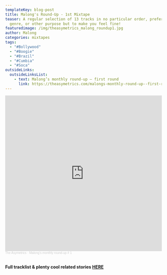```yaml
---
templateKey: blog-post
title: Malong's Round-Up - 1st Mixtape
teaser: A regular selection of 13 tracks in no particular order, preference of
  genre, or other purpose but to make you feel fine!
featuredimage: /img/theasymetrics_malong_roundup1.jpg
author: Malong
categories: mixtapes
tags:
  - "#Bollywood"
  - "#Boogie"
  - "#Brazil"
  - "#Cumbia"
  - "#Soca"
outsideLinks:
  outsideLinksList:
    - text: Malong’s monthly round-up – first round
      link: https://theasymetrics.com/malongs-monthly-round-up--first-round/
---
```

<iframe width="100%" height="500" scrolling="no" frameborder="no" allow="autoplay" src="https://w.soundcloud.com/player/?url=https%3A//api.soundcloud.com/tracks/822003580&color=%23ff5500&auto_play=false&hide_related=false&show_comments=true&show_user=true&show_reposts=false&show_teaser=true&visual=true"></iframe><div style="font-size: 10px; color: #cccccc;line-break: anywhere;word-break: normal;overflow: hidden;white-space: nowrap;text-overflow: ellipsis; font-family: Interstate,Lucida Grande,Lucida Sans Unicode,Lucida Sans,Garuda,Verdana,Tahoma,sans-serif;font-weight: 100;"><a href="https://soundcloud.com/the-asymetrics" title="The Asymetrics" target="_blank" style="color: #cccccc; text-decoration: none;">The Asymetrics</a> · <a href="https://soundcloud.com/the-asymetrics/malongs-monthly-round-up-1" title="Malong&#x27;s monthly round-up # 1" target="_blank" style="color: #cccccc; text-decoration: none;">Malong&#x27;s monthly round-up # 1</a></div>

<br>

**Full tracklist & plenty cool related stories [HERE](https://theasymetrics.com/malong%E2%80%99s-monthly-round-up--first-round/)**